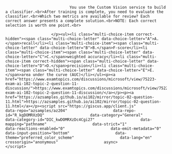 <p class="card-text">
							
								You use the Custom Vision service to build a classifier.<br>After training is complete, you need to evaluate the classifier.<br>Which two metrics are available for review? Each correct answer presents a complete solution.<br>NOTE: Each correct selection is worth one point.<br>
							
						</p><ul><li class="multi-choice-item correct-hidden"><span class="multi-choice-letter" data-choice-letter="A">A.</span>recall</li><li class="multi-choice-item"><span class="multi-choice-letter" data-choice-letter="B">B.</span>F-score</li><li class="multi-choice-item"><span class="multi-choice-letter" data-choice-letter="C">C.</span>weighted accuracy</li><li class="multi-choice-item correct-hidden"><span class="multi-choice-letter" data-choice-letter="D">D.</span>precision</li><li class="multi-choice-item"><span class="multi-choice-letter" data-choice-letter="E">E.</span>area under the curve (AUC)</li></ul><p><a href="https://www.examtopics.com/discussions/microsoft/view/75223-exam-ai-102-topic-2-question-11-discussion/">https://www.examtopics.com/discussions/microsoft/view/75223-exam-ai-102-topic-2-question-11-discussion/</a></p><p><a href="https://azsamples.github.io/ai102/mirror/topic-02-question-11.html">https://azsamples.github.io/ai102/mirror/topic-02-question-11.html</a></p><script src="https://giscus.app/client.js"                    data-repo="azsamples/az204"                    data-repo-id="R_kgDOMRXzDQ"                    data-category="General"                    data-category-id="DIC_kwDOMRXzDc4Cgi27"                    data-mapping="pathname"                    data-strict="1"                    data-reactions-enabled="0"                    data-emit-metadata="0"                    data-input-position="bottom"                    data-theme="preferred_color_scheme"                    data-lang="en"                    crossorigin="anonymous"                    async>                    </script>